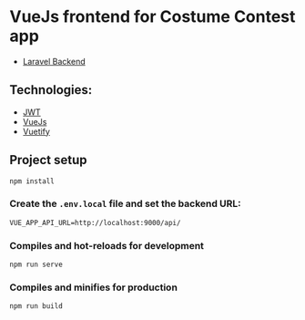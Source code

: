 # VueJs frontend for Costume Contest app

* [Laravel Backend](https://github.com/kaitoqueiroz/costume-contest-back)

## Technologies:

* [JWT](https://jwt.io/)
* [VueJs](https://vuejs.org/)
* [Vuetify](https://vuetifyjs.com/)


## Project setup
```
npm install
```

### Create the `.env.local` file and set the backend URL:
```
VUE_APP_API_URL=http://localhost:9000/api/
```

### Compiles and hot-reloads for development
```
npm run serve
```

### Compiles and minifies for production
```
npm run build
```
